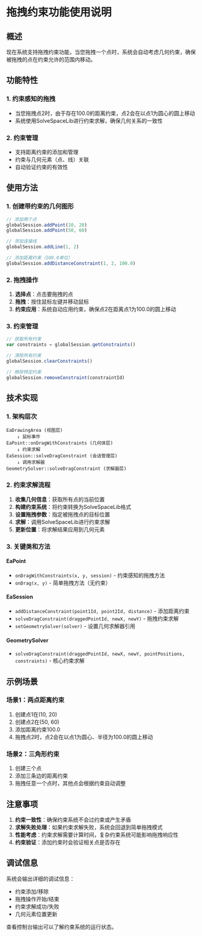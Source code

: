 # 拖拽约束功能使用说明

## 概述
现在系统支持拖拽约束功能，当您拖拽一个点时，系统会自动考虑几何约束，确保被拖拽的点在约束允许的范围内移动。

## 功能特性

### 1. 约束感知的拖拽
- 当您拖拽点2时，由于存在100.0的距离约束，点2会在以点1为圆心的圆上移动
- 系统使用SolveSpaceLib进行约束求解，确保几何关系的一致性

### 2. 约束管理
- 支持距离约束的添加和管理
- 约束与几何元素（点、线）关联
- 自动验证约束的有效性

## 使用方法

### 1. 创建带约束的几何图形
```qml
// 添加两个点
globalSession.addPoint(10, 20)
globalSession.addPoint(50, 60)

// 添加连接线
globalSession.addLine(1, 2)

// 添加距离约束（100.0单位）
globalSession.addDistanceConstraint(1, 2, 100.0)
```

### 2. 拖拽操作
1. **选择点**：点击要拖拽的点
2. **拖拽**：按住鼠标左键并移动鼠标
3. **约束应用**：系统自动应用约束，确保点2在距离点1为100.0的圆上移动

### 3. 约束管理
```qml
// 获取所有约束
var constraints = globalSession.getConstraints()

// 清除所有约束
globalSession.clearConstraints()

// 移除特定约束
globalSession.removeConstraint(constraintId)
```

## 技术实现

### 1. 架构层次
```
EaDrawingArea (视图层)
    ↓ 鼠标事件
EaPoint::onDragWithConstraints (几何体层)
    ↓ 约束求解
EaSession::solveDragConstraint (会话管理层)
    ↓ 调用求解器
GeometrySolver::solveDragConstraint (求解器层)
```

### 2. 约束求解流程
1. **收集几何信息**：获取所有点的当前位置
2. **构建约束系统**：将约束转换为SolveSpaceLib格式
3. **设置拖拽参数**：指定被拖拽点的目标位置
4. **求解**：调用SolveSpaceLib进行约束求解
5. **更新位置**：将求解结果应用到几何元素

### 3. 关键类和方法

#### EaPoint
- `onDragWithConstraints(x, y, session)` - 约束感知的拖拽方法
- `onDrag(x, y)` - 简单拖拽方法（无约束）

#### EaSession
- `addDistanceConstraint(point1Id, point2Id, distance)` - 添加距离约束
- `solveDragConstraint(draggedPointId, newX, newY)` - 拖拽约束求解
- `setGeometrySolver(solver)` - 设置几何求解器引用

#### GeometrySolver
- `solveDragConstraint(draggedPointId, newX, newY, pointPositions, constraints)` - 核心约束求解

## 示例场景

### 场景1：两点距离约束
1. 创建点1在(10, 20)
2. 创建点2在(50, 60)
3. 添加距离约束100.0
4. 拖拽点2时，点2会在以点1为圆心、半径为100.0的圆上移动

### 场景2：三角形约束
1. 创建三个点
2. 添加三条边的距离约束
3. 拖拽任意一个点时，其他点会根据约束自动调整

## 注意事项

1. **约束一致性**：确保约束系统不会过约束或产生矛盾
2. **求解失败处理**：如果约束求解失败，系统会回退到简单拖拽模式
3. **性能考虑**：约束求解需要计算时间，复杂约束系统可能影响拖拽响应性
4. **约束验证**：添加约束时会验证相关点是否存在

## 调试信息

系统会输出详细的调试信息：
- 约束添加/移除
- 拖拽操作开始/结束
- 约束求解成功/失败
- 几何元素位置更新

查看控制台输出可以了解约束系统的运行状态。
